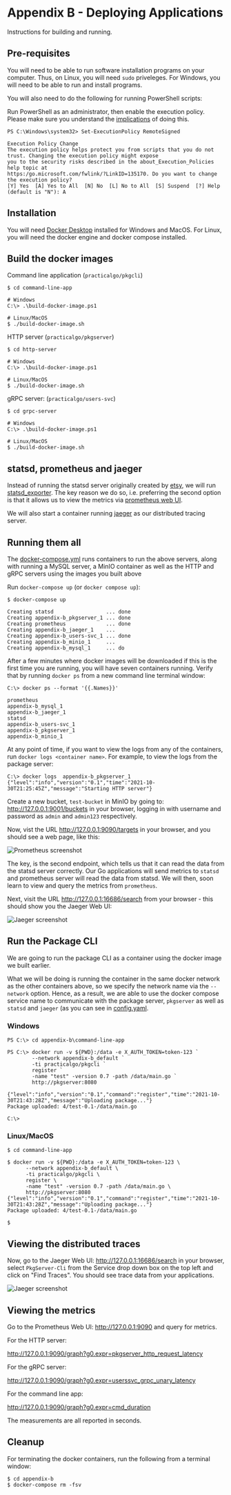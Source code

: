 # Appendix B - Deploying Applications

Instructions for building and running.

## Pre-requisites

You will need to be able to run software installation programs on your computer.
Thus, on Linux, you will need `sudo` priveleges. For Windows, you will need to
be able to run and install programs. 

You will also need to do the following for running PowerShell scripts:

Run PowerShell as an administrator, then enable the execution policy. 
Please make sure you understand the [implications](https://adamtheautomator.com/run-powershell-script/) of doing this.


```
PS C:\Windows\system32> Set-ExecutionPolicy RemoteSigned

Execution Policy Change
The execution policy helps protect you from scripts that you do not trust. Changing the execution policy might expose
you to the security risks described in the about_Execution_Policies help topic at
https:/go.microsoft.com/fwlink/?LinkID=135170. Do you want to change the execution policy?
[Y] Yes  [A] Yes to All  [N] No  [L] No to All  [S] Suspend  [?] Help (default is "N"): A
```
## Installation

You will need [Docker Desktop](https://www.docker.com/products/docker-desktop) installed for Windows and MacOS. 
For Linux, you will need the docker engine and docker compose installed.

## Build the docker images

Command line application (`practicalgo/pkgcli`)

```
$ cd command-line-app

# Windows
C:\> .\build-docker-image.ps1

# Linux/MacOS
$ ./build-docker-image.sh

```

HTTP server (`practicalgo/pkgserver`)

```
$ cd http-server

# Windows
C:\> .\build-docker-image.ps1

# Linux/MacOS
$ ./build-docker-image.sh
```

gRPC server: (`practicalgo/users-svc`)

```
$ cd grpc-server

# Windows
C:\> .\build-docker-image.ps1

# Linux/MacOS
$ ./build-docker-image.sh
```


## statsd, prometheus and jaeger

Instead of running the statsd server originally created by [etsy](https://github.com/statsd/statsd), we will run [statsd_exporter](https://github.com/prometheus/statsd_exporter). The key reason we do so, i.e. preferring the second option is that 
it allows us to view the metrics via [prometheus web UI](https://prometheus.io). 

We will also start a container running [jaeger](https://www.jaegertracing.io/) as our
distributed tracing server.

## Running them all

The [docker-compose.yml](./docker-compose.yml) runs containers to run the above servers, along with running a MySQL
server, a MinIO container as well as the HTTP and gRPC servers using the images you built above

Run `docker-compose up` (or `docker compose up`):

```
$ docker-compose up

Creating statsd                 ... done
Creating appendix-b_pkgserver_1 ... done
Creating prometheus             ... done
Creating appendix-b_jaeger_1    ...
Creating appendix-b_users-svc_1 ... done
Creating appendix-b_minio_1     ...
Creating appendix-b_mysql_1     ... do
```

After a few minutes where docker images will be downloaded if this is the first time you are running, you will have 
seven containers running. Verify that by running `docker ps` from a new command line terminal window:

```
C:\> docker ps --format '{{.Names}}'

prometheus
appendix-b_mysql_1
appendix-b_jaeger_1
statsd
appendix-b_users-svc_1
appendix-b_pkgserver_1
appendix-b_minio_1
```

At any point of time, if you want to view the logs from any of the containers, run `docker logs <container name>`.
For example, to view the logs from the package server:

```
C:\> docker logs  appendix-b_pkgserver_1
{"level":"info","version":"0.1","time":"2021-10-30T21:25:45Z","message":"Starting HTTP server"}
```

Create a new bucket, `test-bucket` in MinIO by going to: http://127.0.0.1:9001/buckets
in your browser, logging in with username and password as `admin` and `admin123`
respectively.


Now, vist the URL http://127.0.0.1:9090/targets in your browser, and you should see 
a web page, like this:

![Prometheus screenshot](./prometheus_screenshot.png "Prometheus screenshot")

The key, is the second endpoint, which tells us that it can read the data from the statsd server correctly. Our Go applications will send metrics to `statsd` and prometheus server will read the data from statsd. We will then, soon learn to view and query the metrics from `prometheus`.

Next, visit the URL http://127.0.0.1:16686/search from your browser - this should show you the Jaeger Web UI:

![Jaeger screenshot](./jaeger_screenshot.PNG "Jaeger Web UI")

## Run the Package CLI

We are going to run the package CLI as a container using the docker image we built earlier.

What we will be doing is running the container in the same docker network as the other
containers above, so we specify the network name via the `--network` option.
Hence, as a result, we are able to use the docker compose service name
to communicate with the package server, `pkgserver` as well as
`statsd` and `jaeger` (as you can see in [config.yaml](./command-line-app/config.yml).

### Windows

```
PS C:\> cd appendix-b\command-line-app

PS C:\> docker run -v ${PWD}:/data -e X_AUTH_TOKEN=token-123 `
        --network appendix-b_default `
        -ti practicalgo/pkgcli `
        register `
        -name "test" -version 0.7 -path /data/main.go `
        http://pkgserver:8080

{"level":"info","version":"0.1","command":"register","time":"2021-10-30T21:43:28Z","message":"Uploading package..."}
Package uploaded: 4/test-0.1-/data/main.go

C:\>

```

### Linux/MacOS

```
$ cd command-line-app

$ docker run -v ${PWD}:/data -e X_AUTH_TOKEN=token-123 \
      --network appendix-b_default \
      -ti practicalgo/pkgcli \
      register \
      -name "test" -version 0.7 -path /data/main.go \
      http://pkgserver:8080
{"level":"info","version":"0.1","command":"register","time":"2021-10-30T21:43:28Z","message":"Uploading package..."}
Package uploaded: 4/test-0.1-/data/main.go

$ 
```


## Viewing the distributed traces

Now, go to the Jaeger Web UI: http://127.0.0.1:16686/search in your browser, select `PkgServer-Cli` from the Service drop down box
on the top left and click on "Find Traces". You should see trace data from your applications.

![Jaeger screenshot](./jaeger_traces_screenshot.PNG "Jaeger Web UI with traces")

## Viewing the metrics

Go to the Prometheus Web UI: http://127.0.0.1:9090 and query for metrics.

For the HTTP server:

http://127.0.0.1:9090/graph?g0.expr=pkgserver_http_request_latency

For the gRPC server:

http://127.0.0.1:9090/graph?g0.expr=userssvc_grpc_unary_latency

For the command line app:

http://127.0.0.1:9090/graph?g0.expr=cmd_duration

The measurements are all reported in seconds.

## Cleanup

For terminating the docker containers, run the following from a terminal window:

```
$ cd appendix-b
$ docker-compose rm -fsv
```